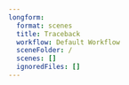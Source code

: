 ```yaml
---
longform:
  format: scenes
  title: Traceback
  workflow: Default Workflow
  sceneFolder: /
  scenes: []
  ignoredFiles: []
---
```

